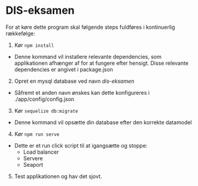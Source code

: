 # DIS-eksamen


For at køre dette program skal følgende steps fuldføres i kontinuerlig rækkefølge:

1. Kør `npm install`
- Denne kommand vil installere relevante dependencies, som applikationen afhænger af for at fungere efter hensigt. Disse relevante dependencies er angivet i package.json
2. Opret en mysql database ved navn *dis-eksamen*
- Såfremt et anden navn ønskes kan dette konfigureres i ./app/config/config.json
3. Kør `sequelize db:migrate`
- Denne kommand vil opsætte din database efter den korrekte datamodel
4. Kør `npm run serve`
- Dette er et run click script til at igangsætte og stoppe:
  - Load balancer
  - Servere
  - Seaport
5. Test applikationen og hav det sjovt.
